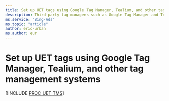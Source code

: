 ```yaml
---
title: Set up UET tags using Google Tag Manager, Tealium, and other tag management systems
description: Third-party tag managers such as Google Tag Manager and Tealium allow you to manage your website tags in one place.
ms.service: "Bing-Ads"
ms.topic: "article"
author: eric-urban
ms.author: eur
---
```


# Set up UET tags using Google Tag Manager, Tealium, and other tag management systems

[!INCLUDE [PROC_UET_TMS](./includes/PROC_UET_TMS.md)]

